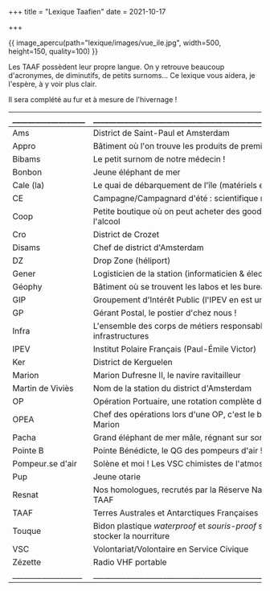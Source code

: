 +++
title = "Lexique Taafien"
date = 2021-10-17

+++

{{ image_apercu(path="lexique/images/vue_ile.jpg", width=500, height=150, quality=100) }}

Les TAAF possèdent leur propre langue. On y retrouve beaucoup d'acronymes, de diminutifs, de petits surnoms...
Ce lexique vous aidera, je l'espère, à y voir plus clair.

<!-- more -->

Il sera complété au fur et à mesure de l'hivernage !

___________________                         | ___________________________________________________________                    |
:-----------                                | :-----------                                                                   |
<span id="ams">Ams</span>                   | District de Saint-Paul et Amsterdam                                            |
<span id="appro">Appro</span>               | Bâtiment où l'on trouve les produits de première nécessité                     |
<span id="bibams">Bibams</span>             | Le petit surnom de notre médecin !                                             |
<span id="bonbon">Bonbon</span>             | Jeune éléphant de mer                                                          |
<span id="cale">Cale (la)</span>            | Le quai de débarquement de l'île (matériels et personnels)                     |
<span id="ce">CE</span>                     | Campagne/Campagnard d'été : scientifique non hivernant                         |
<span id="coop">Coop</span>                 | Petite boutique où on peut acheter des goodies TAAF et de l'alcool             |
<span id="cro">Cro</span>                   | District de Crozet                                                             |
<span id="disams">Disams</span>             | Chef de district d'Amsterdam                                                   |
<span id="dz">DZ</span>                     | Drop Zone (héliport)                                                           |
<span id="gener">Gener</span>               | Logisticien de la station (informaticien & électronicien)                      |
<span id="geophy">Géophy</span>             | Bâtiment où se trouvent les labos et les bureaux des VSC                       |
<span id="gip">GIP</span>                   | Groupement d'Intérêt Public (l'IPEV en est un)                                 |
<span id="gp">GP</span>                     | Gérant Postal, le postier d'chez nous !                                        |
<span id="infra">Infra</span>               | L'ensemble des corps de métiers responsables des infrastructures               |
<span id="ipev">IPEV</span>                 | Institut Polaire Français (Paul-Émile Victor)                                  |
<span id="ker">Ker</span>                   | District de Kerguelen                                                          |
<span id="marion">Marion</span>             | Marion Dufresne II, le navire ravitailleur                                     |
<span id="martin">Martin de Viviès</span>   | Nom de la station du district d'Amsterdam                                      |
<span id="op">OP</span>                     | Opération Portuaire, une rotation complète du Marion                           |
<span id="opea">OPEA</span>                 | Chef des opérations lors d'une OP, c'est le big boss du Marion                 |
<span id="pacha">Pacha</span>               | Grand éléphant de mer mâle, régnant sur son harem                              |
<span id="pointeb">Pointe B</span>          | Pointe Bénédicte, le QG des pompeurs d'air !                                   |
<span id="pompeurr">Pompeur.se d'air</span> | Solène et moi ! Les VSC chimistes de l'atmosphère                              |
<span id="pup">Pup</span>                   | Jeune otarie                                                                   |
<span id="resnat">Resnat</span>             | Nos homologues, recrutés par la Réserve Naturelle des TAAF                     |
<span id="taaf">TAAF</span>                 | Terres Australes et Antarctiques Françaises                                    |
<span id="touque">Touque</span>             | Bidon plastique *waterproof* et *souris-proof* servant à stocker la nourriture |
<span id="vsc">VSC</span>                   | Volontariat/Volontaire en Service Civique                                      |
<span id="zezette">Zézette</span>           | Radio VHF portable                                                             |
___________________                         | ___________________________________________________________                    |